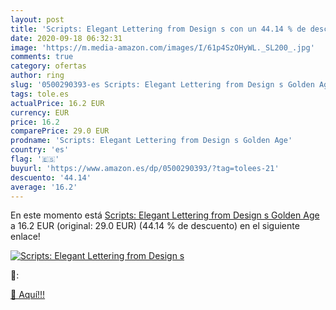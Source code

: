 ```yaml
---
layout: post
title: 'Scripts: Elegant Lettering from Design s con un 44.14 % de descuento'
date: 2020-09-18 06:32:31
image: 'https://m.media-amazon.com/images/I/61p4SzOHyWL._SL200_.jpg'
comments: true
category: ofertas
author: ring
slug: '0500290393-es Scripts: Elegant Lettering from Design s Golden Age'
tags: tole.es
actualPrice: 16.2 EUR
currency: EUR
price: 16.2
comparePrice: 29.0 EUR
prodname: 'Scripts: Elegant Lettering from Design s Golden Age'
country: 'es'
flag: '🇪🇸'
buyurl: 'https://www.amazon.es/dp/0500290393/?tag=tolees-21'
descuento: '44.14'
average: '16.2'
---
```


En este momento está [Scripts: Elegant Lettering from Design s Golden Age](https://www.amazon.es/dp/0500290393/?tag=tolees-21) a 16.2 EUR (original: 29.0 EUR) (44.14 %  de descuento) en el siguiente enlace!

[![Scripts: Elegant Lettering from Design s](https://m.media-amazon.com/images/I/61p4SzOHyWL._SL200_.jpg)](https://www.amazon.es/dp/0500290393/?tag=tolees-21)

🔎:


[🛒 Aquí!!!](https://www.amazon.es/dp/0500290393/?tag=tolees-21)
